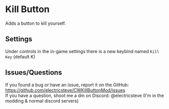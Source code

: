 # Kill Button
Adds a button to kill yourself.
## Settings
Under controls in the in-game settings there is a new keybind named `Kill Key` (default K)
## Issues/Questions
If you found a bug or have an issue, report it on the GitHub: https://github.com/electricsteve/CWKillButtonMod/issues \
If you have a question, shoot me a dm on Discord: @electricsteve (I'm in the modding & normal discord servers)